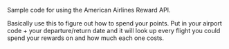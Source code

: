 Sample code for using the American Airlines Reward API.

Basically use this to figure out how to spend your points. Put in your airport code + your departure/return date and it will look up every flight you could spend your rewards on and how much each one costs.
